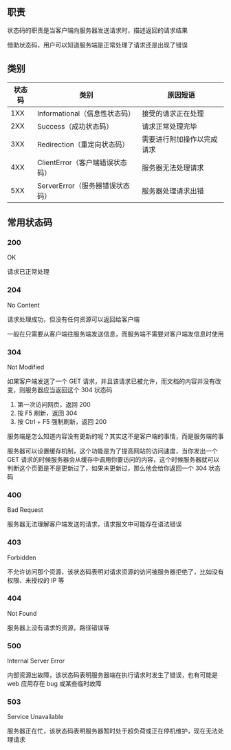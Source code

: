## 职责

状态码的职责是当客户端向服务器发送请求时，描述返回的请求结果

借助状态码，用户可以知道服务端是正常处理了请求还是出现了错误

## 类别

状态码 | 类别 | 原因短语
-|-|-
1XX | Informational（信息性状态码）| 接受的请求正在处理
2XX | Success（成功状态码）| 请求正常处理完毕
3XX | Redirection（重定向状态码）| 需要进行附加操作以完成请求
4XX | ClientError（客户端错误状态码）| 服务器无法处理请求
5XX | ServerError（服务器错误状态码）| 服务器处理请求出错

## 常用状态码

### 200

OK

请求已正常处理

### 204

No Content

请求处理成功，但没有任何资源可以返回给客户端

一般在只需要从客户端往服务端发送信息，而服务端不需要对客户端发信息时使用

### 304

Not Modified

如果客户端发送了一个 GET 请求，并且该请求已被允许，而文档的内容并没有改变，则服务器应当返回这个 304 状态码

1. 第一次访问网页，返回 200
2. 按 F5 刷新，返回 304
3. 按 Ctrl + F5 强制刷新，返回 200

服务端是怎么知道内容没有更新的呢？其实这不是客户端的事情，而是服务端的事

服务器可以设置缓存机制，这个功能是为了提高网站的访问速度，当你发出一个 GET 请求的时候服务器会从缓存中调用你要访问的内容，这个时候服务器就可以判断这个页面是不是更新过了，如果未更新过，那么他会给你返回一个 304 状态码

### 400

Bad Request

服务器无法理解客户端发送的请求，请求报文中可能存在语法错误

### 403

Forbidden

不允许访问那个资源，该状态码表明对请求资源的访问被服务器拒绝了，比如没有权限、未授权的 IP 等

### 404

Not Found

服务器上没有请求的资源，路径错误等

### 500

Internal Server Error

内部资源出故障，该状态码表明服务器端在执行请求时发生了错误，也有可能是 web 应用存在 bug 或某些临时故障

### 503

Service Unavailable

服务器正在忙，该状态码表明服务器暂时处于超负荷或正在停机维护，现在无法处理请求